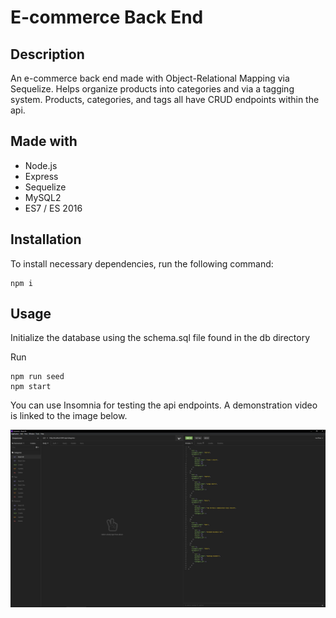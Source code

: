# E-commerce Back End

## Description

An e-commerce back end made with Object-Relational Mapping via Sequelize. Helps organize products into categories and via a tagging system. Products, categories, and tags all have CRUD endpoints within the api.

## Made with
- Node.js
- Express
- Sequelize
- MySQL2
- ES7 / ES 2016

## Installation

To install necessary dependencies, run the following command:

```
npm i
```

## Usage

Initialize the database using the schema.sql file found in the db directory

Run
```
npm run seed
npm start
```
You can use Insomnia for testing the api endpoints. A demonstration video is linked to the image below.

[![watch the demonstration video](./assets/images/e-commerce-back-end.png)](https://drive.google.com/file/d/16MBt4TzD4Gt2qMWEtbumMfSX4LT6rn0z/view?usp=sharing)

